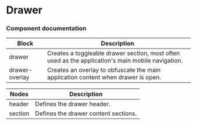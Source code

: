 # Drawer

### Component documentation

| Block          | Description                                                                                       |
| -------------- | ------------------------------------------------------------------------------------------------- |
| drawer         | Creates a toggleable drawer section, most often used as the application's main mobile navigation. |
| drawer-overlay | Creates an overlay to obfuscate the main application content when drawer is open.                 |

| Nodes    | Description                          |
| -------- | ------------------------------------ |
| header   | Defines the drawer header.           |
| section  | Defines the drawer content sections. |